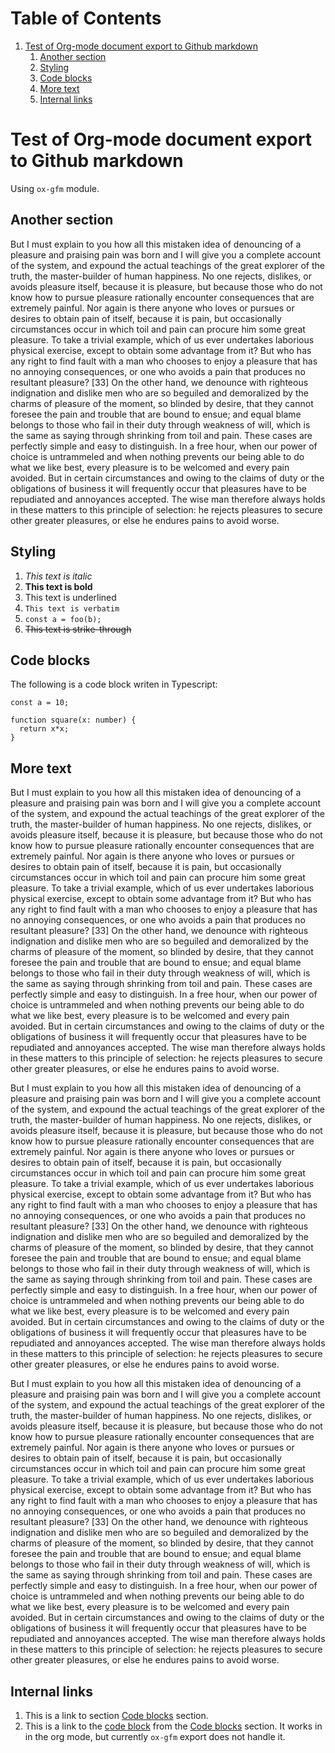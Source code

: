 
# Table of Contents

1.  [Test of Org-mode document export to Github markdown](#org7c390ba)
    1.  [Another section](#org571881c)
    2.  [Styling](#org662c9ba)
    3.  [Code blocks](#org6593aee)
    4.  [More text](#orgc734914)
    5.  [Internal links](#org16b389b)


<a id="org7c390ba"></a>

# Test of Org-mode document export to Github markdown

Using `ox-gfm` module.


<a id="org571881c"></a>

## Another section

But I must explain to you how all this mistaken idea of denouncing of a pleasure and praising pain was born and I will
give you a complete account of the system, and expound the actual teachings of the great explorer of the truth, the
master-builder of human happiness. No one rejects, dislikes, or avoids pleasure itself, because it is pleasure, but
because those who do not know how to pursue pleasure rationally encounter consequences that are extremely painful. Nor
again is there anyone who loves or pursues or desires to obtain pain of itself, because it is pain, but occasionally
circumstances occur in which toil and pain can procure him some great pleasure. To take a trivial example, which of us
ever undertakes laborious physical exercise, except to obtain some advantage from it? But who has any right to find
fault with a man who chooses to enjoy a pleasure that has no annoying consequences, or one who avoids a pain that
produces no resultant pleasure? [33] On the other hand, we denounce with righteous indignation and dislike men who are
so beguiled and demoralized by the charms of pleasure of the moment, so blinded by desire, that they cannot foresee the
pain and trouble that are bound to ensue; and equal blame belongs to those who fail in their duty through weakness of
will, which is the same as saying through shrinking from toil and pain. These cases are perfectly simple and easy to
distinguish. In a free hour, when our power of choice is untrammeled and when nothing prevents our being able to do what
we like best, every pleasure is to be welcomed and every pain avoided. But in certain circumstances and owing to the
claims of duty or the obligations of business it will frequently occur that pleasures have to be repudiated and
annoyances accepted. The wise man therefore always holds in these matters to this principle of selection: he rejects
pleasures to secure other greater pleasures, or else he endures pains to avoid worse.


<a id="org662c9ba"></a>

## Styling

1.  *This text is italic*
2.  **This text is bold**
3.  <span class="underline">This text is underlined</span>
4.  `This text is verbatim`
5.  `const a = foo(b);`
6.  <del>This text is strike-through</del>


<a id="org6593aee"></a>

## Code blocks

The following is a code block writen in Typescript:

    const a = 10;
    
    function square(x: number) {
      return x*x;
    }


<a id="orgc734914"></a>

## More text

But I must explain to you how all this mistaken idea of denouncing of a pleasure and praising pain was born and I will
give you a complete account of the system, and expound the actual teachings of the great explorer of the truth, the
master-builder of human happiness. No one rejects, dislikes, or avoids pleasure itself, because it is pleasure, but
because those who do not know how to pursue pleasure rationally encounter consequences that are extremely painful. Nor
again is there anyone who loves or pursues or desires to obtain pain of itself, because it is pain, but occasionally
circumstances occur in which toil and pain can procure him some great pleasure. To take a trivial example, which of us
ever undertakes laborious physical exercise, except to obtain some advantage from it? But who has any right to find
fault with a man who chooses to enjoy a pleasure that has no annoying consequences, or one who avoids a pain that
produces no resultant pleasure? [33] On the other hand, we denounce with righteous indignation and dislike men who are
so beguiled and demoralized by the charms of pleasure of the moment, so blinded by desire, that they cannot foresee the
pain and trouble that are bound to ensue; and equal blame belongs to those who fail in their duty through weakness of
will, which is the same as saying through shrinking from toil and pain. These cases are perfectly simple and easy to
distinguish. In a free hour, when our power of choice is untrammeled and when nothing prevents our being able to do what
we like best, every pleasure is to be welcomed and every pain avoided. But in certain circumstances and owing to the
claims of duty or the obligations of business it will frequently occur that pleasures have to be repudiated and
annoyances accepted. The wise man therefore always holds in these matters to this principle of selection: he rejects
pleasures to secure other greater pleasures, or else he endures pains to avoid worse.

But I must explain to you how all this mistaken idea of denouncing of a pleasure and praising pain was born and I will
give you a complete account of the system, and expound the actual teachings of the great explorer of the truth, the
master-builder of human happiness. No one rejects, dislikes, or avoids pleasure itself, because it is pleasure, but
because those who do not know how to pursue pleasure rationally encounter consequences that are extremely painful. Nor
again is there anyone who loves or pursues or desires to obtain pain of itself, because it is pain, but occasionally
circumstances occur in which toil and pain can procure him some great pleasure. To take a trivial example, which of us
ever undertakes laborious physical exercise, except to obtain some advantage from it? But who has any right to find
fault with a man who chooses to enjoy a pleasure that has no annoying consequences, or one who avoids a pain that
produces no resultant pleasure? [33] On the other hand, we denounce with righteous indignation and dislike men who are
so beguiled and demoralized by the charms of pleasure of the moment, so blinded by desire, that they cannot foresee the
pain and trouble that are bound to ensue; and equal blame belongs to those who fail in their duty through weakness of
will, which is the same as saying through shrinking from toil and pain. These cases are perfectly simple and easy to
distinguish. In a free hour, when our power of choice is untrammeled and when nothing prevents our being able to do what
we like best, every pleasure is to be welcomed and every pain avoided. But in certain circumstances and owing to the
claims of duty or the obligations of business it will frequently occur that pleasures have to be repudiated and
annoyances accepted. The wise man therefore always holds in these matters to this principle of selection: he rejects
pleasures to secure other greater pleasures, or else he endures pains to avoid worse.

But I must explain to you how all this mistaken idea of denouncing of a pleasure and praising pain was born and I will
give you a complete account of the system, and expound the actual teachings of the great explorer of the truth, the
master-builder of human happiness. No one rejects, dislikes, or avoids pleasure itself, because it is pleasure, but
because those who do not know how to pursue pleasure rationally encounter consequences that are extremely painful. Nor
again is there anyone who loves or pursues or desires to obtain pain of itself, because it is pain, but occasionally
circumstances occur in which toil and pain can procure him some great pleasure. To take a trivial example, which of us
ever undertakes laborious physical exercise, except to obtain some advantage from it? But who has any right to find
fault with a man who chooses to enjoy a pleasure that has no annoying consequences, or one who avoids a pain that
produces no resultant pleasure? [33] On the other hand, we denounce with righteous indignation and dislike men who are
so beguiled and demoralized by the charms of pleasure of the moment, so blinded by desire, that they cannot foresee the
pain and trouble that are bound to ensue; and equal blame belongs to those who fail in their duty through weakness of
will, which is the same as saying through shrinking from toil and pain. These cases are perfectly simple and easy to
distinguish. In a free hour, when our power of choice is untrammeled and when nothing prevents our being able to do what
we like best, every pleasure is to be welcomed and every pain avoided. But in certain circumstances and owing to the
claims of duty or the obligations of business it will frequently occur that pleasures have to be repudiated and
annoyances accepted. The wise man therefore always holds in these matters to this principle of selection: he rejects
pleasures to secure other greater pleasures, or else he endures pains to avoid worse.


<a id="org16b389b"></a>

## Internal links

1.  This is a link to section [Code blocks](#org6593aee) section.
2.  This is a link to the [code block](#org8383c11) from the [Code blocks](#org6593aee) section. It works in in the org mode, but currently `ox-gfm`
    export does not handle it.

